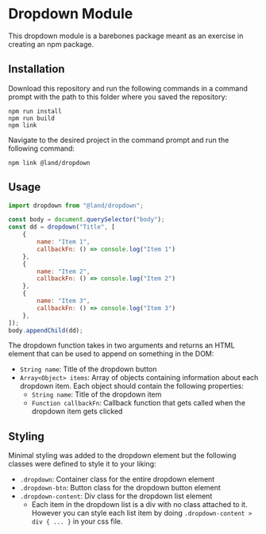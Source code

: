 # Dropdown Module
This dropdown module is a barebones package meant as an exercise in creating an npm package.

## Installation
Download this repository and run the following commands in a command prompt with the path to this folder where you saved the repository:
```
npm run install
npm run build
npm link
```

Navigate to the desired project in the command prompt and run the following command:
```
npm link @land/dropdown
```

## Usage
```javascript
import dropdown from "@land/dropdown";

const body = document.querySelector("body");
const dd = dropdown("Title", [
    {
        name: "Item 1",
        callbackFn: () => console.log("Item 1")
    },
    {
        name: "Item 2",
        callbackFn: () => console.log("Item 2")
    },
    {
        name: "Item 3",
        callbackFn: () => console.log("Item 3")
    },
]);
body.appendChild(dd);
```

The dropdown function takes in two arguments and returns an HTML element that can be used to append on something in the DOM:
* `String name`: Title of the dropdown button
* `Array<Object> items`: Array of objects containing information about each dropdown item. Each object should contain the following properties:
    * `String name`: Title of the dropdown item
    * `Function callbackFn`: Callback function that gets called when the dropdown item gets clicked

## Styling
Minimal styling was added to the dropdown element but the following classes were defined to style it to your liking:
* `.dropdown`: Container class for the entire dropdown element
* `.dropdown-btn`: Button class for the dropdown button element
* `.dropdown-content`: Div class for the dropdown list element
    * Each item in the dropdown list is a div with no class attached to it. However you can style each list item by doing `.dropdown-content > div { ... }` in your css file.
